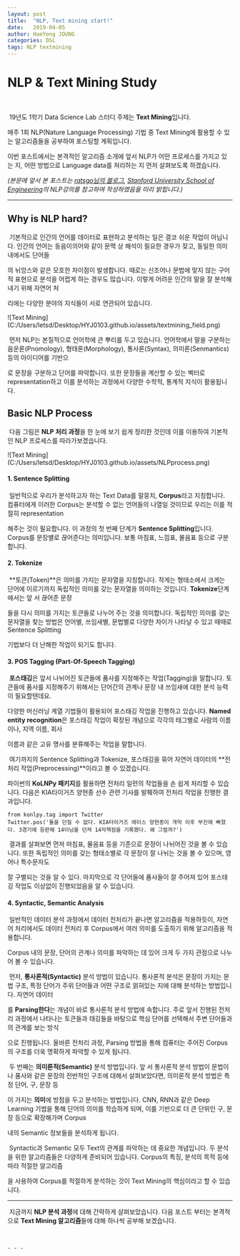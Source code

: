```yaml
---
layout: post
title:  "NLP, Text mining start!"
date:   2019-04-05
author: HaeYong JOUNG
categories: DSL
tags: NLP textmining
---
```


NLP & Text Mining Study
===============

​	

​	19년도 1학기 Data Science Lab 스터디 주제는 **Text Mining**입니다.

매주 1회 NLP(Nature Language Processing) 기법 중 Text Mining에 활용할 수 있는 알고리즘들을 공부하여 포스팅할 계획입니다.

이번 포스트에서는 본격적인 알고리즘 소개에 앞서 NLP가 어떤 프로세스를 가지고 있는 지, 어떤 방법으로 Language data를 처리하는 지 먼저 살펴보도록 하겠습니다.

*(본문에 앞서 본 포스트는 [ratsgo님의 블로그](<https://ratsgo.github.io/natural%20language%20processing/2017/03/22/lexicon/>), [Stanford University School of Engineering](<https://www.youtube.com/watch?v=OQQ-W_63UgQ>)의 NLP강의를 참고하여 작성하였음을 미리 밝힙니다.)*



***



## Why is NLP hard?

​	기본적으로 인간의 언어를 데이터로 표현하고 분석하는 일은 결코 쉬운 작업이 아닙니다. 인간의 언어는 동음이의어와 같이 문맥 상 해석이 필요한 경우가 잦고,  동일한 의미 내에서도 단어들

의 뉘앙스와 같은 모호한 차이점이 발생합니다. 때로는 신조어나 문법에 맞지 않는 구어적 표현으로 분석을 어렵게 하는 경우도 많습니다. 이렇게 어려운 인간의 말을 잘 분석해내기 위해 자연어 처

리에는 다양한 분야의 지식들이 서로 연관되어 있습니다.



![Text Mining] (C:/Users/letsd/Desktop/HYJ0103.github.io/assets/textmining_field.png)



​	먼저 NLP는 본질적으로 언어학에 큰 뿌리를 두고 있습니다. 언어학에서 말을 구분하는 음운론(Pnomology), 형태론(Morphology), 통사론(Syntax), 의미론(Senmantics) 등의 아이디어를 기반으

로 문장을 구분하고 단어를 파악합니다. 또한 문장들을 계산할 수 있는 벡터로 representation하고 이를 분석하는 과정에서 다양한 수학적, 통계적 지식이 활용됩니다. 



## Basic NLP Process

​	다음 그림은 **NLP 처리 과정**을 한 눈에 보기 쉽게 정리한 것인데 이를 이용하여 기본적인 NLP 프로세스를 따라가보겠습니다.



 ![Text Mining] (C:/Users/letsd/Desktop/HYJ0103.github.io/assets/NLPprocess.png)



#### 1. Sentence Splitting

​	일반적으로 우리가 분석하고자 하는 Text Data를 말뭉치, **Corpus**라고 지칭합니다. 컴퓨터에게 이러한 Corpus는 분석할 수 없는 언어들의 나열일 것이므로 우리는 이를 적절히 representation

해주는 것이 필요합니다. 이 과정의 첫 번째 단계가 **Sentence Splitting**입니다. Corpus를 문장별로 끊어준다는 의미입니다. 보통 마침표, 느낌표, 물음표 등으로 구분합니다.



#### 2. Tokenize

​	**토큰(Token)**은 의미를 가지는 문자열을 지칭합니다. 작게는 형태소에서 크게는 단어에 이르기까지 독립적인 의미를 갖는 문자열을 의미하는 것입니다. **Tokenize**단계에서는 앞 서 끊어준 문장

들을 다시 의미를 가지는 토큰들로 나누어 주는 것을 의미합니다. 독립적인 의미를 갖는 문자열을 찾는 방법은 언어별, 쓰임새별, 문법별로 다양한 차이가 나타날 수 있고 때때로 Sentence Splitting 

기법보다 더 난해한 작업이 되기도 합니다.



#### 3. POS Tagging (Part-Of-Speech Tagging)

​	**포스태깅**은 앞서 나뉘어진 토큰들에 품사를 지정해주는 작업(Tagging)을 말합니다. 토큰들에 품사를 지정해주기 위해서는 단어간의 관계나 문장 내 쓰임새에 대한 분석 능력이 필요할텐데요. 

다양한 머신러닝 계열 기법들이 활용되어  포스태깅 작업을 진행하고 있습니다. **Named entity recognition**은 포스태깅 작업이 확장된 개념으로 각각의 태그별로 사람의 이름이나, 지역 이름, 회사 

이름과 같은 고유 명사를 분류해주는 작업을 말합니다. 



​	여기까지의 Sentence Splitting과 Tokenize, 포스태깅을 묶어 자연어 데이터의 **전처리 작업(Preprocessing)**이라고 볼 수 있겠습니다.

파이썬의 **KoLNPy 패키지**를 활용하면 전처리 일련의 작업들을 손 쉽게 처리할 수 있습니다. 다음은 KIA타이거즈 양현종 선수 관련 기사를 발췌하여 전처리 작업을 진행한 결과입니다. 



```{python}
from konlpy.tag import Twitter
Twitter.pos('돌을 던질 수 없다. KIA타이거즈 에이스 양현종이 개막 이후 부진에 빠졌다. 3경기에 등판해 14이닝을 던져 14자책점을 기록했다. 왜 그럴까?')
```



​	결과를 살펴보면 먼저 마침표, 물음표 등을 기준으로 문장이 나뉘어진 것을 볼 수 있습니다. 또한 독립적인 의미를 갖는 형태소별로 각 문장이 잘 나뉘는 것을 볼 수 있으며, 영어나 특수문자도 

잘 구별되는 것을 알 수 있다. 마지막으로 각 단어들에 품사들이 잘 주어져 있어 포스태깅 작업도 이상없이 진행되었음을 알 수 있습니다.



#### 4. Syntactic, Semantic Analysis

​	일반적인 데이터 분석 과정에서 데이터 전처리가 끝나면 알고리즘을 적용하듯이, 자연어 처리에서도 데이터 전처리 후 Corpus에서 여러 의미를 도출하기 위해 알고리즘을 적용합니다. 

Corpus 내의 문장, 단어의 관계나 의미를 파악하는 데 있어 크게 두 가지 관점으로 나누어 볼 수 있습니다. 



​	먼저, **통사론적(Syntactic)** 분석 방법이 있습니다. 통사론적 분석은 문장이 가지는 문법 구조, 특정 단어가 주위 단어들과 어떤 구조로 얽혀있는 지에 대해 분석하는 방법입니다. 자연어 데이터

를 **Parsing한다**는 개념이 바로 통사론적 분석 방법에 속합니다. 주로 앞서 진행된 전처리 과정에서 나타나는 토큰들과 태깅들을 바탕으로 핵심 단어를 선택해서 주변 단어들과의 관계를 보는 방식

으로 진행됩니다. 올바른 전처리 과정, Parsing 방법을 통해 컴퓨터는 주어진 Corpus의 구조를 더욱 명확하게 파악할 수 있게 됩니다.



​	두 번째는 **의미론적(Semantic)** 분석 방법입니다. 앞 서 통사론적 분석 방법이 문법이나 품사와 같은 문장의 전반적인 구조에 대해서 살펴보았다면, 의미론적 분석 방법은 특정 단어, 구, 문장 등

이 가지는 **의미**에 방점을 두고 분석하는 방법입니다.  CNN, RNN과 같은 Deep Learning 기법을 통해 단어의 의미를 학습하게 되며, 이를 기반으로 더 큰 단위인 구, 문장 등으로 확장해가며 Corpus

내의 Semantic 정보들을 분석하게 됩니다. 



​	Syntactic과 Semantic 모두 Text의 관계를 파악하는 데 중요한 개념입니다. 두 분석을 위한 알고리즘들은 다양하게 준비되어 있습니다. Corpus의 특징, 분석의 목적 등에 따라 적절한 알고리즘

을 사용하여 Corpus를 적절하게 분석하는 것이 Text Mining의 핵심이라고 할 수 있습니다.



***



​	지금까지 **NLP 분석 과정**에 대해 간략하게 살펴보았습니다. 다음 포스트 부터는 본격적으로 **Text Mining 알고리즘**들에 대해 하나씩 공부해 보겠습니다.

​	







```
- - - 
```